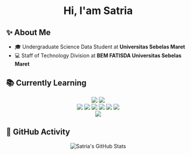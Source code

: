 <div align="center" class="flex-col w-full">
    <h1>Hi, I'am Satria</h1>
</div>

## ✨ About Me
 - 🎓 Undergraduate Science Data Student at **Universitas Sebelas Maret**
 - 💻 Staff of Technology Division at **BEM FATISDA Universitas Sebelas Maret**

## 📚 Currently Learning
<div align="center" class="flex-col">
    <div class="flex-row">
        <img src="https://img.shields.io/badge/C-blue?style=for-the-badge&logo=c"></img>
        <img src="https://img.shields.io/badge/JAVA-yellow?style=for-the-badge&logo=java"></img>
    </div>
    <div class="flex-row">
        <img src="https://img.shields.io/badge/HTML5-orange?style=for-the-badge&logo=html5"></img>
        <img src="https://img.shields.io/badge/CSS3-blue?style=for-the-badge&logo=css"></img>
        <img src="https://img.shields.io/badge/JAVASCRIPT-yellow?style=for-the-badge&logo=javascript"></img>
        <img src="https://img.shields.io/badge/TYPESCRIPT-blue?style=for-the-badge&logo=typescript"></img>
        <img src="https://img.shields.io/badge/REACT-blue?style=for-the-badge&logo=react"></img>
        <img src="https://img.shields.io/badge/NEXT-black?style=for-the-badge&logo=next.js"></img>
    </div>
    <div class="flex-row">
        <img src="https://img.shields.io/badge/SQLSERVER-white?style=for-the-badge&logo=sqlserver"></img>
    </div>
</div>

## 📅 GitHub Activity
<div align="center">
    <img src="https://github-readme-stats-six-sand-83.vercel.app/api?username=stringptr&show_icons=true&theme=gruvbox" alt="Satria's GitHub Stats"/>
</div>
